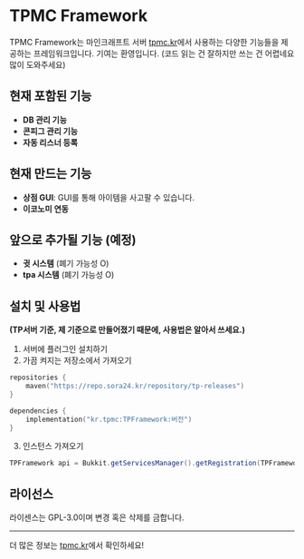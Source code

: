 # TPMC Framework

TPMC Framework는 마인크래프트 서버 [tpmc.kr](https://discord.gg/tpmckr)에서 사용하는 다양한 기능들을 제공하는 프레임워크입니다. 기여는 환영입니다.
(코드 읽는 건 잘하지만 쓰는 건 어렵네요 많이 도와주세요)

## 현재 포함된 기능
- **DB 관리 기능**
- **콘피그 관리 기능**
- **자동 리스너 등록**

## 현재 만드는 기능
- **상점 GUI**: GUI를 통해 아이템을 사고팔 수 있습니다.
- **이코노미 연동**

## 앞으로 추가될 기능 (예정)
- **귓 시스템** (폐기 가능성 O)
- **tpa 시스템** (폐기 가능성 O)

## 설치 및 사용법
**(TP서버 기준, 제 기준으로 만들어졌기 때문에, 사용법은 알아서 쓰세요.)**
1. 서버에 플러그인 설치하기
2. 가끔 켜지는 저장소에서 가져오기
```kotlin
repositories {
    maven("https://repo.sora24.kr/repository/tp-releases")
}
```

```kotlin
dependencies {
    implementation("kr.tpmc:TPFramework:버전")
}
```
3. 인스턴스 가져오기
```java
TPFramework api = Bukkit.getServicesManager().getRegistration(TPFramework.class).getProvider();
```

## 라이선스
라이센스는 GPL-3.0이며 변경 혹은 삭제를 금합니다.

---

더 많은 정보는 [tpmc.kr](https://discord.gg/tpmckr)에서 확인하세요!
